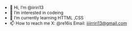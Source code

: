 - 👋 Hi, I’m @iiriri13
- 👀 I’m interested in codeing
- 🌱 I’m currently learning HTTML ,CSS
- 📫 How to reach me X: @re16is Email: iiiirriri13@gmail.com

<!---
iiriri13/iiriri13 is a ✨ special ✨ repository because its `README.md` (this file) appears on your GitHub profile.
You can click the Preview link to take a look at your changes.
--->
